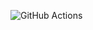 ![GitHub Actions](https://github.com/pgchurikov/hexlet_pytest/actions/workflows/main.yml/badge.svg)
